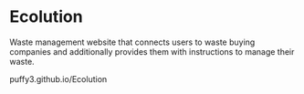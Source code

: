 # Ecolution
Waste management website that connects users to waste buying companies and additionally provides them with instructions to manage their waste. 

puffy3.github.io/Ecolution
